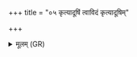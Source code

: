 +++
title = "०५ कृत्यादूषिं त्वाविदं कृत्यादूषिम्"

+++
<details><summary>मूलम् (GR)</summary>

कृत्यादूषिं त्वाविदं  
कृत्यादूषिं भरामि त्वा ।  
कृत्यादूषिं कृणोमि त्वा  
कृत्यादूषिं वयोधसम् ॥
</details>